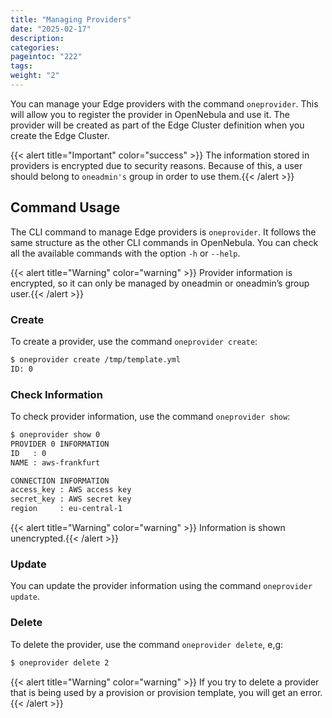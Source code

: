 ```yaml
---
title: "Managing Providers"
date: "2025-02-17"
description:
categories:
pageintoc: "222"
tags:
weight: "2"
---
```


<a id="provider-operations"></a>

<!--# Managing Providers -->

You can manage your Edge providers with the command `oneprovider`. This will allow you to register the provider in OpenNebula and use it. The provider will be created as part of the Edge Cluster definition when you create the Edge Cluster.

{{< alert title="Important" color="success" >}}
The information stored in providers is encrypted due to security reasons. Because of this, a user should belong to `oneadmin's` group in order to use them.{{< /alert >}} 

## Command Usage

The CLI command to manage Edge providers is `oneprovider`. It follows the same structure as the other CLI commands in OpenNebula. You can check all the available commands with the option `-h` or `--help`.

{{< alert title="Warning" color="warning" >}}
Provider information is encrypted, so it can only be managed by oneadmin or oneadmin’s group user.{{< /alert >}} 

### Create

To create a provider, use the command `oneprovider create`:

```default
$ oneprovider create /tmp/template.yml
ID: 0
```

### Check Information

To check provider information, use the command `oneprovider show`:

```default
$ oneprovider show 0
PROVIDER 0 INFORMATION
ID   : 0
NAME : aws-frankfurt

CONNECTION INFORMATION
access_key : AWS access key
secret_key : AWS secret key
region     : eu-central-1
```

{{< alert title="Warning" color="warning" >}}
Information is shown unencrypted.{{< /alert >}} 

### Update

You can update the provider information using the command `oneprovider update`.

### Delete

To delete the provider, use the command `oneprovider delete`, e,g:

```default
$ oneprovider delete 2
```

{{< alert title="Warning" color="warning" >}}
If you try to delete a provider that is being used by a provision or provision template, you will get an error.{{< /alert >}} 

<a id="adding-provider"></a>
